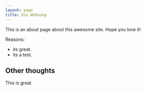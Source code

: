```yaml
---
layout: page
title: Die Wohnung
---
```


This is an about page about this awesome site.
Hope you love it!

Reasons:
- its great.
- its a test.

## Other thoughts

This is great.

